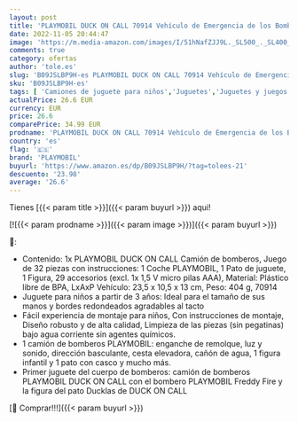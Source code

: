 ```yaml
---
layout: post
title: 'PLAYMOBIL DUCK ON CALL 70914 Vehículo de Emergencia de los Bomberos  Con luz y sonido  Juguetes para niños a partir de 3 años'
date: 2022-11-05 20:44:47
image: 'https://m.media-amazon.com/images/I/51hNafZJJ9L._SL500_._SL400_.jpg'
comments: true
category: ofertas
author: 'tole.es'
slug: 'B09JSLBP9H-es PLAYMOBIL DUCK ON CALL 70914 Vehículo de Emergencia de los...'
sku: 'B09JSLBP9H-es'
tags: [ 'Camiones de juguete para niños','Juguetes','Juguetes y juegos','Vehículos de juguete para niños','playmobil','🇪🇸', ]
actualPrice: 26.6 EUR
currency: EUR
price: 26.6
comparePrice: 34.99 EUR
prodname: 'PLAYMOBIL DUCK ON CALL 70914 Vehículo de Emergencia de los Bomberos  Con luz y sonido  Juguetes para niños a partir de 3 años'
country: 'es'
flag: '🇪🇸'
brand: 'PLAYMOBIL'
buyurl: 'https://www.amazon.es/dp/B09JSLBP9H/?tag=tolees-21'
descuento: '23.98'
average: '26.6'
---
```


Tienes [{{< param title >}}]({{< param buyurl >}}) aqui!

[![{{< param prodname >}}]({{< param image >}})]({{< param buyurl >}})

🔎:

- Contenido: 1x PLAYMOBIL DUCK ON CALL Camión de bomberos, Juego de 32 piezas con instrucciones: 1 Coche PLAYMOBIL, 1 Pato de juguete, 1 Figura, 29 accesorios (excl. 1x 1,5 V micro pilas AAA), Material: Plástico libre de BPA, LxAxP Vehículo: 23,5 x 10,5 x 13 cm, Peso: 404 g, 70914
- Juguete para niños a partir de 3 años: Ideal para el tamaño de sus manos y bordes redondeados agradables al tacto
- Fácil experiencia de montaje para niños, Con instrucciones de montaje, Diseño robusto y de alta calidad, Limpieza de las piezas (sin pegatinas) bajo agua corriente sin agentes químicos.
- 1 camión de bomberos PLAYMOBIL: enganche de remolque, luz y sonido, dirección basculante, cesta elevadora, cañón de agua, 1 figura infantil y 1 pato con casco y mucho más.
- Primer juguete del cuerpo de bomberos: camión de bomberos PLAYMOBIL DUCK ON CALL con el bombero PLAYMOBIL Freddy Fire y la figura del pato Ducklas de DUCK ON CALL

[🛒 Comprar!!!]({{< param buyurl >}})
